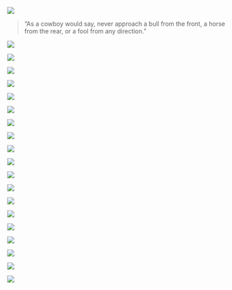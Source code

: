<!-- ---
title: 'England'
subtitle: 'Cherrio'
date: 2018-06-30 00:00:00
description: Roaming and photographying the natural beauty and wildlife of western USA.
featured_image: '/images/TEMPLATE/01.jpg'
--- -->

![](/images/TEMPLATE/01.jpg)


> “As a cowboy would say, never approach a bull from the front, a horse from the rear, or a fool from any direction.”


![](/images/TEMPLATE/02.jpg)  

![](/images/TEMPLATE/03.jpg)  

![](/images/TEMPLATE/04.jpg)  

![](/images/TEMPLATE/05.jpg)

![](/images/TEMPLATE/06.jpg) 

![](/images/TEMPLATE/07.jpg)  

![](/images/TEMPLATE/08.jpg)  

![](/images/TEMPLATE/09.jpg)  

![](/images/TEMPLATE/10.jpg)  

![](/images/TEMPLATE/11.jpg)

![](/images/TEMPLATE/12.jpg) 

![](/images/TEMPLATE/13.jpg)  

![](/images/TEMPLATE/14.jpg)  

![](/images/TEMPLATE/15.jpg)

![](/images/TEMPLATE/16.jpg) 

![](/images/TEMPLATE/17.jpg)  

![](/images/TEMPLATE/18.jpg)  

![](/images/TEMPLATE/19.jpg) 

![](/images/TEMPLATE/20.jpg) 